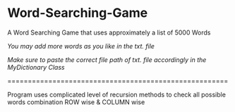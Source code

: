 # Word-Searching-Game

A Word Searching Game that uses approximately a list of 5000 Words

*You may add more words as you like in the txt. file*

*Make sure to paste the correct file path of txt. file accordingly in the MyDictionary Class*

======================================================

Program uses complicated level of recursion methods to check all possible words combination ROW wise & COLUMN wise

